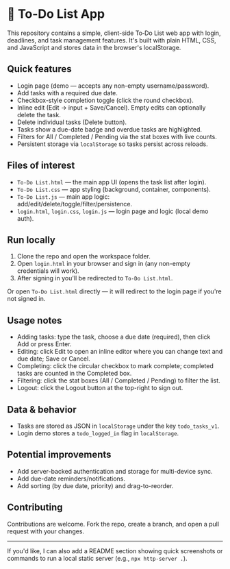 # 📝 To-Do List App

This repository contains a simple, client-side To‑Do List web app with login, deadlines, and task management features. It's built with plain HTML, CSS, and JavaScript and stores data in the browser's localStorage.

## Quick features
- Login page (demo — accepts any non-empty username/password).
- Add tasks with a required due date.
- Checkbox-style completion toggle (click the round checkbox).
- Inline edit (Edit → input + Save/Cancel). Empty edits can optionally delete the task.
- Delete individual tasks (Delete button).
- Tasks show a due-date badge and overdue tasks are highlighted.
- Filters for All / Completed / Pending via the stat boxes with live counts.
- Persistent storage via `localStorage` so tasks persist across reloads.

## Files of interest
- `To-Do List.html` — the main app UI (opens the task list after login).
- `To-Do List.css` — app styling (background, container, components).
- `To-Do List.js` — main app logic: add/edit/delete/toggle/filter/persistence.
- `login.html`, `login.css`, `login.js` — login page and logic (local demo auth).

## Run locally
1. Clone the repo and open the workspace folder.
2. Open `login.html` in your browser and sign in (any non-empty credentials will work).
3. After signing in you'll be redirected to `To-Do List.html`.

Or open `To-Do List.html` directly — it will redirect to the login page if you're not signed in.

## Usage notes
- Adding tasks: type the task, choose a due date (required), then click Add or press Enter.
- Editing: click Edit to open an inline editor where you can change text and due date; Save or Cancel.
- Completing: click the circular checkbox to mark complete; completed tasks are counted in the Completed box.
- Filtering: click the stat boxes (All / Completed / Pending) to filter the list.
- Logout: click the Logout button at the top-right to sign out.

## Data & behavior
- Tasks are stored as JSON in `localStorage` under the key `todo_tasks_v1`.
- Login demo stores a `todo_logged_in` flag in `localStorage`.

## Potential improvements
- Add server-backed authentication and storage for multi-device sync.
- Add due-date reminders/notifications.
- Add sorting (by due date, priority) and drag-to-reorder.

## Contributing
Contributions are welcome. Fork the repo, create a branch, and open a pull request with your changes.

---

If you'd like, I can also add a README section showing quick screenshots or commands to run a local static server (e.g., `npx http-server .`).